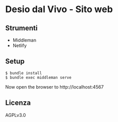 # Desio dal Vivo - Sito web

## Strumenti

- Middleman
- Netlify

## Setup

```
$ bundle install
$ bundle exec middleman serve
```

Now open the browser to http://localhost:4567

## Licenza

AGPLv3.0
